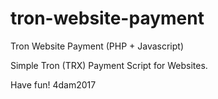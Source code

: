 # tron-website-payment
Tron Website Payment (PHP + Javascript)

Simple Tron (TRX) Payment Script for Websites.

Have fun!
4dam2017
